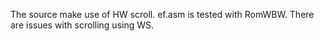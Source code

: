 The source make use of HW scroll. 
ef.asm is tested with RomWBW. There are issues with scrolling using WS.
